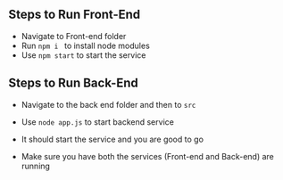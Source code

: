 
## Steps to Run Front-End 

- Navigate to Front-end folder 
- Run ```npm i ``` to install node modules 
- Use ```npm start``` to start the service

## Steps to Run Back-End 
- Navigate to the back end folder and then to ```src```
- Use ```node app.js``` to start backend service


- It should start the service and you are good to go 
- Make sure you have both the services (Front-end and Back-end) are running

